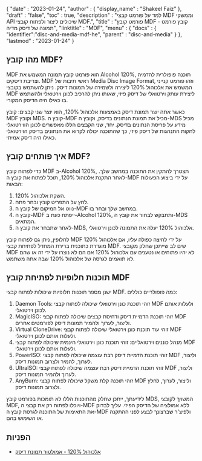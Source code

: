 {
  "date" : "2023-01-24",
  "author" : {
    "display_name" : "Shakeel Faiz"
},
  "draft" : "false",
  "toc" : true,
  "description" : "למד על פורמט קבצי MDF וממשקי API שיכולים ליצור ולפתוח קובצי MDF.",
  "title" : "פורמט קובץ MDF - קובץ פורמט תמונה של דיסק מדיה",
  "linktitle" : "MDF",
  "menu" : {
    "docs" : {
      "identifier":"disc-and-media-mdf-he",
      "parent" : "disc-and-media"
}
},
  "lastmod" : "2023-01-24"
}

## מהו קובץ MDF?

MDF הוא פורמט קובץ תמונה המשמש את Alcohol 120%, תוכנה פופולרית להדמיה וצריבת דיסקים. MDF ראשי תיבות של Media Disc Image Format, וזהו פורמט קנייני המשמש את אלכוהול 120% ליצירה ולשמירה של תמונות דיסק. ניתן להשתמש בקובצי MDF ליצירת עותק וירטואלי של דיסק פיזי, שאותו ניתן להרכיב לכונן וירטואלי ולהשתמש בו כאילו היה הדיסק המקורי.

כאשר אתה יוצר תמונת דיסק באמצעות אלכוהול 120%, הוא יוצר שני קבצים: קובץ MDF וקובץ MDS. קובץ ה-MDF מכיל את תמונת הנתונים בדיסק, וקובץ ה-MDS מכיל מידע על פריסת הנתונים בדיסק. יחד, שני הקבצים הללו מאפשרים לכונן הווירטואלי לחקות התנהגות של דיסק פיזי, כך שהתוכנה יכולה לקרוא את הנתונים בדיסק הוירטואלי כאילו היה דיסק אמיתי.

## איך פותחים קובץ MDF?

כדי לפתוח קובץ MDF ב-Alcohol 120%, תצטרך להתקין את התוכנה במחשב שלך. לאחר התקנת אלכוהול 120%, תוכל לפתוח את קובץ ה-MDF על ידי ביצוע הפעולות הבאות:

1. השקת אלכוהול 120%.
2. לחץ על התפריט קובץ ובחר פתח.
3. נווט אל המיקום של קובץ ה-MDF במחשב שלך ובחר בו.
4. קובץ ה-MDF ייפתח כעת ב-Alcohol 120%, ותתבקש לבחור את קובץ ה-MDS המתאים.
5. לאחר שתבחר את קובץ ה-MDS, אלכוהול 120% יעלה את התמונה לכונן וירטואלי.

לחלופין, ניתן גם לפתוח קובץ MDF על ידי לחיצה כפולה עליו, אם אלכוהול 120% מוגדרת כתוכנית ברירת המחדל לפתיחת קבצי MDF. שים לב שייתכן שחלק מקובצי MDF לא יהיו פתוחים או נטענים עם אלכוהול 120% אם הם לא נוצרו על ידי זה או שהם לא תואמים לגרסה של אלכוהול 120% שבה אתה משתמש.

## תוכנות חלופיות לפתיחת קובץ MDF

ישנן מספר תוכנות חלופיות שיכולות לפתוח קבצי MDF. כמה פופולריים כוללים:

1. Daemon Tools: זוהי תוכנת כונן וירטואלי שיכולה לפתוח קבצי MDF ולעלות אותם לכונן וירטואלי.
2. MagicISO: זוהי תוכנת הדמיית דיסק ודחיסת קבצים שיכולה לפתוח קבצי MDF וליצור, לערוך ולהמיר תמונות דיסק לפורמטים אחרים.
3. Virtual CloneDrive: זוהי עוד תוכנת כונן וירטואלי שיכולה לפתוח קבצי MDF ולעלות אותם לכונן וירטואלי.
4. מנהל כוננים וירטואליים: זוהי תוכנת כונן וירטואלי חינמית שיכולה לפתוח קבצי MDF ולעלות אותם לכונן וירטואלי.
5. PowerISO: זוהי תוכנת הדמיית דיסק רבת עוצמה שיכולה לפתוח קבצי MDF וליצור, לערוך, להמיר ולצרוב תמונות דיסק.
6. UltraISO: זוהי תוכנת הדמיית דיסק רבת עוצמה שיכולה לפתוח קבצי MDF וליצור, לערוך ולהמיר תמונות דיסק.
7. AnyBurn: זוהי תוכנה קלת משקל שיכולה לפתוח קבצי MDF וליצור, לערוך, לחלץ ולצרוב תמונות דיסק.

לידיעתך, ייתכן שחלק מהתוכנות הללו לא תומכות בפורמט קובץ MDS, המשויך לקובצי MDF, ויוכלו לפתוח רק את קבצי ה-MDF ללא אמולציה של הדיסק הפיזי. עליך לבדוק את התאימות של התוכנה לגרסת קובץ ה-MDF ולפיצ'ר שברצונך לבצע לפני ההתקנה או השימוש בהם.

## הפניות
* [אלכוהול 120% - אמולטור תמונת דיסק](https://en.wikipedia.org/wiki/Alcohol_120%25)



